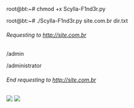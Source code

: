 root@bt:~# chmod +x Scylla-F1nd3r.py

root@bt:~# ./Scylla-F1nd3r.py site.com.br dir.txt

###### Requesting to http://site.com.br ######

/admin

/administrator


###### End requesting to http://site.com.br ######

<img src='https://lh5.googleusercontent.com/-AH-NAfivEe0/UFjOG4F1x7I/AAAAAAAABFQ/rp-bow02bTU/s800/Screenshot.png'>

<img src='https://lh4.googleusercontent.com/-3EVSYERHWns/UFjOp5cQAFI/AAAAAAAABFg/kPTnsYhNoIw/s800/Screenshot-1.png'>